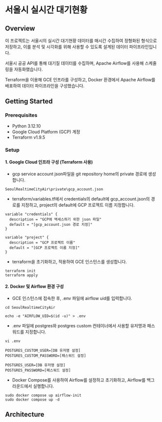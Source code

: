 # 서울시 실시간 대기현황 
## Overview 
이 프로젝트는 서울시의 실시간 대기현황 데이터를 매시간 수집하여 정형화된 형식으로 저장하고, 이를 분석 및 시각화를 위해 사용할 수 있도록 설계된 데이터 파이프라인입니다. 

서울시 공공 API를 통해 대기질 데이터를 수집하며, Apache Airflow를 사용해 스케줄링을 자동화했습니다. 

Terraform을 이용해 GCE 인프라를 구성하고, Docker 환경에서 Apache Airflow를 배포하여 데이터 파이프라인을 구성했습니다.

## Getting Started
### Prerequisites
- Python 3.12.10
- Google Cloud Platform (GCP) 계정
- Terraform v1.9.5

### Setup
#### 1. Google Cloud 인프라 구성 (Terraform 사용)
- gcp service account json파일을 git repository home의 private 경로에 생성합니다.
```
SeoulRealtimeCityAir\private\gcp_account.json
``` 
 
- terraform/variables.tf에서 credentials의 default에 gcp_account.json의 경로를 지정하고, project의 default에 GCP 프로젝트 이름 지정합니다.
```
variable "credentials" {
  description = "GCP에 액세스하기 위한 json 파일"
  default = "[gcp_account.json 경로 지정]"
}

variable "project" {
  description = "GCP 프로젝트 이름"
  default = "[GCP 프로젝트 이름 지정]" 
}
```
 
- terraform을 초기화하고, 적용하여 GCE 인스턴스를 생성합니다.
```
terraform init
terraform apply
```

#### 2. Docker 및 Airflow 환경 구성
- GCE 인스턴스에 접속한 후, .env 파일에 airflow uid를 입력합니다.

```
cd SeoulRealtimeCityAir

echo -e "AIRFLOW_UID=$(id -u)" > .env
```

- .env 파일에 postgres와 postgres custom 컨테이너에서 사용할 유저명과 패스워드를 지정합니다. 
```
vi .env

POSTGRES_CUSTOM_USER=[DB 유저명 설정]
POSTGRES_CUSTOM_PASSWORD=[패스워드 설정]

POSTGRES_USER=[DB 유저명 설정]
POSTGRES_PASSWORD=[패스워드 설정]
```

- Docker Compose를 사용하여 Airflow를 설정하고 초기화하고, Airflow를 백그라운드에서 실행합니다.
```
sudo docker compose up airflow-init
sudo docker compose up -d
```
## Architecture


